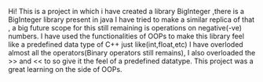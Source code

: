 Hi!
This is a project in which i have created a library BigInteger ,there is a BigInteger library present in java I have tried to make a similar replica of that ,
a big future scope for this still remaining is operations on negative(-ve) numbers.
I have used the functionalities of OOPs to make this library feel like a predefined data type of C++ just like(int,float,etc)
I have overloded almost all the operators(Binary operators still remains), I also overloaded the >> and << to so give it the feel of a predefined datatype.
This project was a great learning on the side of OOPs.
